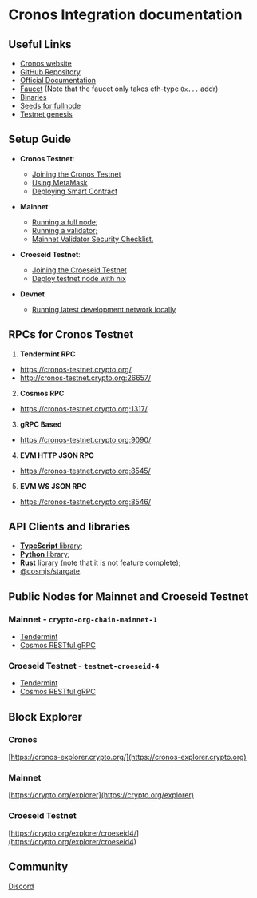 # Cronos Integration documentation 

## Useful Links

- [Cronos website](https://cronos.crypto.org/)
- [GitHub Repository](https://github.com/crypto-org-chain/cronos)
- [Official Documentation](https://cronos.crypto.org/docs/)
- [Faucet](https://cronos.crypto.org/faucet/) (Note that the faucet only takes eth-type `0x...`  addr)
- [Binaries](https://github.com/crypto-org-chain/cronos/releases)
- [Seeds for fullnode](https://github.com/crypto-org-chain/cronos-testnets/blob/main/testnet.json#L2)
- [Testnet genesis](https://github.com/crypto-org-chain/cronos-testnets/blob/main/cronostestnet-338/genesis.json)


## Setup Guide

- **Cronos Testnet**:
    - [Joining the Cronos Testnet](https://cronos.crypto.org/docs/getting-started/)
    - [Using MetaMask](https://cronos.crypto.org/docs/getting-started/metamask.html)
    - [Deploying Smart Contract](https://cronos.crypto.org/docs/getting-started/cronos-smart-contract.html)

- **Mainnet**:
    - [Running a full node;](https://crypto.org/docs/getting-started/mainnet.html)
    - [Running a validator;](https://crypto.org/docs/getting-started/mainnet_validator.html)
    - [Mainnet Validator Security Checklist.](https://crypto.org/docs/getting-started/security-checklist.html#part-1-conduct-survey-on-general-controls-of-hosting-data-centre)    

- **Croeseid Testnet**: 
    - [Joining the Croeseid Testnet](https://crypto.org/docs/getting-started/croeseid-testnet.html)
    - [Deploy testnet node with nix](https://crypto.org/docs/getting-started/croeseid-testnet-nix.html#pre-requisites)

- **Devnet**
    - [Running latest development network locally](https://crypto.org/docs/getting-started/local-devnet.html#overview)

## RPCs for Cronos Testnet

1. **Tendermint RPC**
 - https://cronos-testnet.crypto.org/ 
 - http://cronos-testnet.crypto.org:26657/
 
2. **Cosmos RPC**
 - https://cronos-testnet.crypto.org:1317/

3. **gRPC Based**
 - https://cronos-testnet.crypto.org:9090/

4. **EVM HTTP JSON RPC** 
 - https://cronos-testnet.crypto.org:8545/

5. **EVM WS JSON RPC**
 - https://cronos-testnet.crypto.org:8546/


## API Clients and libraries

- [**TypeScript** library](https://github.com/crypto-org-chain/chain-jslib);
- [**Python** library](https://pypi.org/project/chainlibpy/#description);
- [**Rust** library](https://github.com/crypto-org-chain/chainlib-rs) (note that it is not feature complete);
- [@cosmjs/stargate](https://github.com/cosmos/cosmjs/tree/master/packages/stargate).


## Public Nodes for Mainnet and Croeseid Testnet 

### Mainnet - `crypto-org-chain-mainnet-1`

- [Tendermint](https://mainnet.crypto.org:26657/)
- [Cosmos RESTful gRPC](https://mainnet.crypto.org:1317/)

### Croeseid Testnet - `testnet-croeseid-4`

- [Tendermint](https://testnet-croeseid-4.crypto.org:26657/)
- [Cosmos RESTful gRPC](https://testnet-croeseid-4.crypto.org:1317/)


## Block Explorer 

### Cronos
[https://cronos-explorer.crypto.org/](https://cronos-explorer.crypto.org)

### Mainnet
[https://crypto.org/explorer](https://crypto.org/explorer)

### Croeseid Testnet
[https://crypto.org/explorer/croeseid4/](https://crypto.org/explorer/croeseid4)

## Community
[Discord](https://discord.gg/cGtxgVfGMZ)

